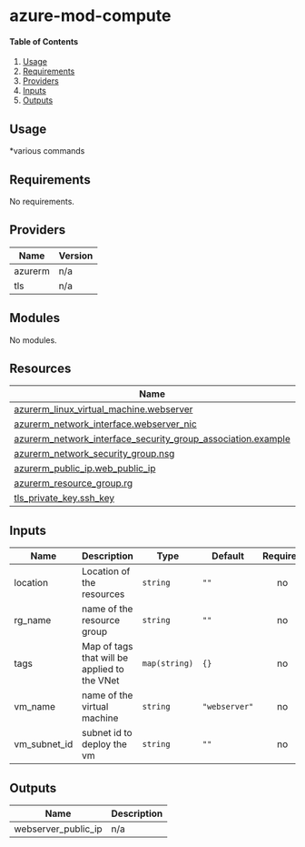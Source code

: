 # azure-mod-compute

#### Table of Contents
1. [Usage](#usage)
2. [Requirements](#requirements)
3. [Providers](#Providers)
4. [Inputs](#inputs)
5. [Outputs](#outputs)
## Usage
*various commands
<!-- BEGINNING OF PRE-COMMIT-TERRAFORM DOCS HOOK -->
## Requirements

No requirements.

## Providers

| Name | Version |
|------|---------|
| azurerm | n/a |
| tls | n/a |

## Modules

No modules.

## Resources

| Name | Type |
|------|------|
| [azurerm_linux_virtual_machine.webserver](https://registry.terraform.io/providers/hashicorp/azurerm/latest/docs/resources/linux_virtual_machine) | resource |
| [azurerm_network_interface.webserver_nic](https://registry.terraform.io/providers/hashicorp/azurerm/latest/docs/resources/network_interface) | resource |
| [azurerm_network_interface_security_group_association.example](https://registry.terraform.io/providers/hashicorp/azurerm/latest/docs/resources/network_interface_security_group_association) | resource |
| [azurerm_network_security_group.nsg](https://registry.terraform.io/providers/hashicorp/azurerm/latest/docs/resources/network_security_group) | resource |
| [azurerm_public_ip.web_public_ip](https://registry.terraform.io/providers/hashicorp/azurerm/latest/docs/resources/public_ip) | resource |
| [azurerm_resource_group.rg](https://registry.terraform.io/providers/hashicorp/azurerm/latest/docs/resources/resource_group) | resource |
| [tls_private_key.ssh_key](https://registry.terraform.io/providers/hashicorp/tls/latest/docs/resources/private_key) | resource |

## Inputs

| Name | Description | Type | Default | Required |
|------|-------------|------|---------|:--------:|
| location | Location of the resources | `string` | `""` | no |
| rg\_name | name of the resource group | `string` | `""` | no |
| tags | Map of tags that will be applied to the VNet | `map(string)` | `{}` | no |
| vm\_name | name of the virtual machine | `string` | `"webserver"` | no |
| vm\_subnet\_id | subnet id to deploy the vm | `string` | `""` | no |

## Outputs

| Name | Description |
|------|-------------|
| webserver\_public\_ip | n/a |
<!-- END OF PRE-COMMIT-TERRAFORM DOCS HOOK -->
